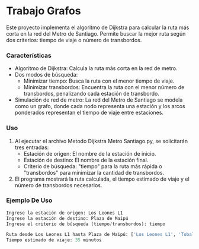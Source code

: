 # Trabajo Grafos

Este proyecto implementa el algoritmo de Dijkstra para calcular la ruta más corta en la red del Metro de Santiago. Permite buscar la mejor ruta según dos criterios: tiempo de viaje o número de transbordos.

### Características

- Algoritmo de Dijkstra: Calcula la ruta más corta en la red de metro.
- Dos modos de búsqueda:
	- Minimizar tiempo: Busca la ruta con el menor tiempo de viaje.
	- Minimizar transbordos: Encuentra la ruta con el menor número de transbordos, penalizando cada estación de transbordo.
- Simulación de red de metro: La red del Metro de Santiago se modela como un grafo, donde cada nodo representa una estación y los arcos ponderados representan el tiempo de viaje entre estaciones.

### Uso

1.  Al ejecutar el archivo Metodo Dijkstra Metro Santiago.py, se solicitarán tres entradas:
	- Estación de origen: El nombre de la estación de inicio.
	- Estación de destino: El nombre de la estación final.
	- Criterio de búsqueda: "tiempo" para la ruta más rápida o "transbordos" para minimizar la cantidad de transbordos.
2. El programa mostrará la ruta calculada, el tiempo estimado de viaje y el número de transbordos necesarios.

### Ejemplo De Uso

```python
Ingrese la estación de origen: Los Leones L1
Ingrese la estación de destino: Plaza de Maipú
Ingrese el criterio de búsqueda (tiempo/transbordos): tiempo

Ruta desde Los Leones L1 hasta Plaza de Maipú: ['Los Leones L1', 'Tobalaba L1', ..., 'Plaza de Maipú']
Tiempo estimado de viaje: 35 minutos
```





